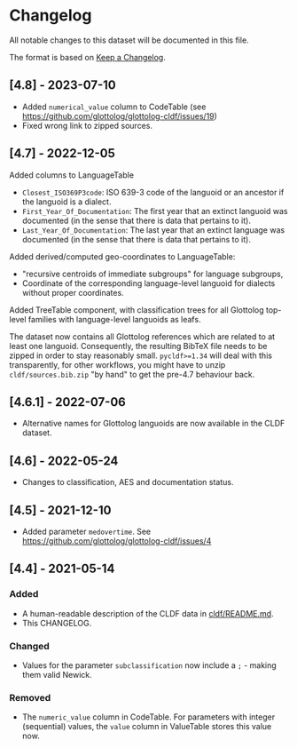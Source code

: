 # Changelog

All notable changes to this dataset will be documented in this file.

The format is based on [Keep a Changelog](https://keepachangelog.com/en/1.0.0/).


## [4.8] - 2023-07-10

- Added `numerical_value` column to CodeTable (see https://github.com/glottolog/glottolog-cldf/issues/19)
- Fixed wrong link to zipped sources.


## [4.7] - 2022-12-05

Added columns to LanguageTable
- `Closest_ISO369P3code`: ISO 639-3 code of the languoid or an ancestor if the languoid is a dialect.
- `First_Year_Of_Documentation`: The first year that an extinct languoid was documented (in the sense that there is data that pertains to it).
- `Last_Year_Of_Documentation`: The last year that an extinct language was documented (in the sense that there is data that pertains to it).

Added derived/computed geo-coordinates to LanguageTable:
- "recursive centroids of immediate subgroups" for language subgroups,
- Coordinate of the corresponding language-level languoid for dialects without proper coordinates.

Added TreeTable component, with classification trees for all Glottolog top-level families with language-level
languoids as leafs.

The dataset now contains all Glottolog references which are related to at least one
languoid. Consequently, the resulting BibTeX file needs to be zipped in order to stay
reasonably small. `pycldf>=1.34` will deal with this transparently, for other workflows,
you might have to unzip `cldf/sources.bib.zip` "by hand" to get the pre-4.7 behaviour back.


## [4.6.1] - 2022-07-06

- Alternative names for Glottolog languoids are now available in the CLDF dataset.


## [4.6] - 2022-05-24

- Changes to classification, AES and documentation status.


## [4.5] - 2021-12-10

- Added parameter `medovertime`. See https://github.com/glottolog/glottolog-cldf/issues/4


## [4.4] - 2021-05-14

### Added

- A human-readable description of the CLDF data in [cldf/README.md](cldf/README.md).
- This CHANGELOG.


### Changed

- Values for the parameter `subclassification` now include a `;` - making them valid Newick.


### Removed

- The `numeric_value` column in CodeTable. For parameters with integer (sequential)
  values, the `value` column in ValueTable stores this value now.
  
